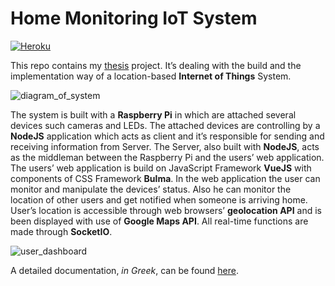 # Home Monitoring IoT System

[![Heroku](https://pyheroku-badge.herokuapp.com/?app=nodejssocketioraspberrypi&style=flat)](https://nodejssocketioraspberrypi.herokuapp.com/)

This repo contains my [thesis](https://apothesis.lib.teicrete.gr/) project. It’s dealing with the build and the implementation way of a location-based **Internet of Things** System.

![diagram_of_system](https://alexkantas.github.io/img/thesis/fullSystemDiagram.jpg)
 
The system is built with a **Raspberry Pi** in which are attached several devices such cameras and LEDs. The attached devices are controlling by a **NodeJS** application which acts as client and it’s responsible for sending and receiving information from Server. The Server, also built with **NodeJS**, acts as the middleman between the Raspberry Pi and the users’ web application. The users’ web application is build on JavaScript Framework **VueJS** with components of CSS Framework **Bulma**. In the web application the user can monitor and manipulate the devices’ status. Also he can monitor the location of other users and get notified when someone is arriving home. User’s location is accessible through web browsers’ **geolocation API** and is been displayed with use of **Google Maps API**. All real-time functions are made through **SocketIO**.

![user_dashboard](https://alexkantas.github.io/img/thesis/userDashboard.jpg)

A detailed documentation, *in Greek*, can be found [here](https://thesis.kantas.net/documentation).